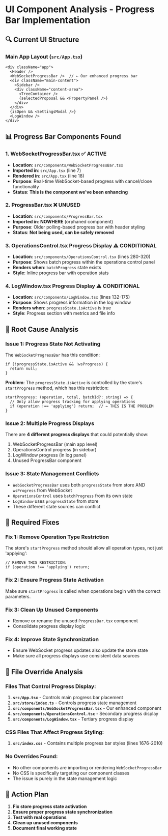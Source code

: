 # UI Component Analysis - Progress Bar Implementation

## 🔍 **Current UI Structure**

### **Main App Layout (`src/App.tsx`)**
```tsx
<div className="app">
  <Header />
  <WebSocketProgressBar />  // ← Our enhanced progress bar
  <div className="main-content">
    <Sidebar />
    <div className="content-area">
      <TreeContainer />
      {selectedProposal && <PropertyPanel />}
    </div>
  </div>
  {isOpen && <SettingsModal />}
  <LogWindow />
</div>
```

## 📊 **Progress Bar Components Found**

### **1. WebSocketProgressBar.tsx** ✅ **ACTIVE**
- **Location**: `src/components/WebSocketProgressBar.tsx`
- **Imported in**: `src/App.tsx` (line 7)
- **Rendered in**: `src/App.tsx` (line 18)
- **Purpose**: Real-time WebSocket-based progress with cancel/close functionality
- **Status**: **This is the component we've been enhancing**

### **2. ProgressBar.tsx** ❌ **UNUSED**
- **Location**: `src/components/ProgressBar.tsx`
- **Imported in**: **NOWHERE** (orphaned component)
- **Purpose**: Older polling-based progress bar with header styling
- **Status**: **Not being used, can be safely removed**

### **3. OperationsControl.tsx Progress Display** ⚠️ **CONDITIONAL**
- **Location**: `src/components/OperationsControl.tsx` (lines 280-320)
- **Purpose**: Shows batch progress within the operations control panel
- **Renders when**: `batchProgress` state exists
- **Style**: Inline progress bar with operation stats

### **4. LogWindow.tsx Progress Display** ⚠️ **CONDITIONAL**
- **Location**: `src/components/LogWindow.tsx` (lines 132-175)
- **Purpose**: Shows progress information in the log window
- **Renders when**: `progressState.isActive` is true
- **Style**: Progress section with metrics and file info

## 🚨 **Root Cause Analysis**

### **Issue 1: Progress State Not Activating**
The `WebSocketProgressBar` has this condition:
```tsx
if (!progressState.isActive && !wsProgress) {
  return null;
}
```

**Problem**: The `progressState.isActive` is controlled by the store's `startProgress` method, which has this restriction:
```tsx
startProgress: (operation, total, batchId?: string) => {
  // Only allow progress tracking for applying operations
  if (operation !== 'applying') return;  // ← THIS IS THE PROBLEM
}
```

### **Issue 2: Multiple Progress Displays**
There are **4 different progress displays** that could potentially show:
1. WebSocketProgressBar (main app level)
2. OperationsControl progress (in sidebar)
3. LogWindow progress (in log panel)
4. Unused ProgressBar component

### **Issue 3: State Management Conflicts**
- `WebSocketProgressBar` uses both `progressState` from store AND `wsProgress` from WebSocket
- `OperationsControl` uses `batchProgress` from its own state
- `LogWindow` uses `progressState` from store
- These different state sources can conflict

## 🔧 **Required Fixes**

### **Fix 1: Remove Operation Type Restriction**
The store's `startProgress` method should allow all operation types, not just 'applying':

```tsx
// REMOVE THIS RESTRICTION:
if (operation !== 'applying') return;
```

### **Fix 2: Ensure Progress State Activation**
Make sure `startProgress` is called when operations begin with the correct parameters.

### **Fix 3: Clean Up Unused Components**
- Remove or rename the unused `ProgressBar.tsx` component
- Consolidate progress display logic

### **Fix 4: Improve State Synchronization**
- Ensure WebSocket progress updates also update the store state
- Make sure all progress displays use consistent data sources

## 📁 **File Override Analysis**

### **Files That Control Progress Display:**
1. **`src/App.tsx`** - Controls main progress bar placement
2. **`src/store/index.ts`** - Controls progress state management
3. **`src/components/WebSocketProgressBar.tsx`** - Our enhanced component
4. **`src/components/OperationsControl.tsx`** - Secondary progress display
5. **`src/components/LogWindow.tsx`** - Tertiary progress display

### **CSS Files That Affect Progress Styling:**
1. **`src/index.css`** - Contains multiple progress bar styles (lines 1676-2010)

### **No Overrides Found:**
- No other components are importing or rendering `WebSocketProgressBar`
- No CSS is specifically targeting our component classes
- The issue is purely in the state management logic

## 🎯 **Action Plan**

1. **Fix store progress state activation**
2. **Ensure proper progress state synchronization**
3. **Test with real operations**
4. **Clean up unused components**
5. **Document final working state** 